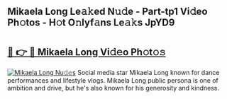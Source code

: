 ## Mikaela Long Le𝚊𝚔ed N𝚞𝚍e - Part-tp1 Vi𝚍eo Ph𝚘tos - H𝚘t O𝚗lyf𝚊ns Le𝚊𝚔s JpYD9

# <h2><a href="http://hfdve7q.feru.top/?c=Mikaela+Long">🔗 👉 🔴 Mikaela Long Vi𝚍𝚎o Ph𝚘t𝚘𝚜</a></h2>

[![Mikaela Long Nu𝚍𝚎s](https://i.imgur.com/0TWrTi3.gif)](http://hfdve7q.feru.top/?c=Mikaela+Long)
Social media star Mikaela Long known for dance performances and lifestyle vlogs. Mikaela Long public persona is one of ambition and drive, but he's also known for his generosity and kindness. 
